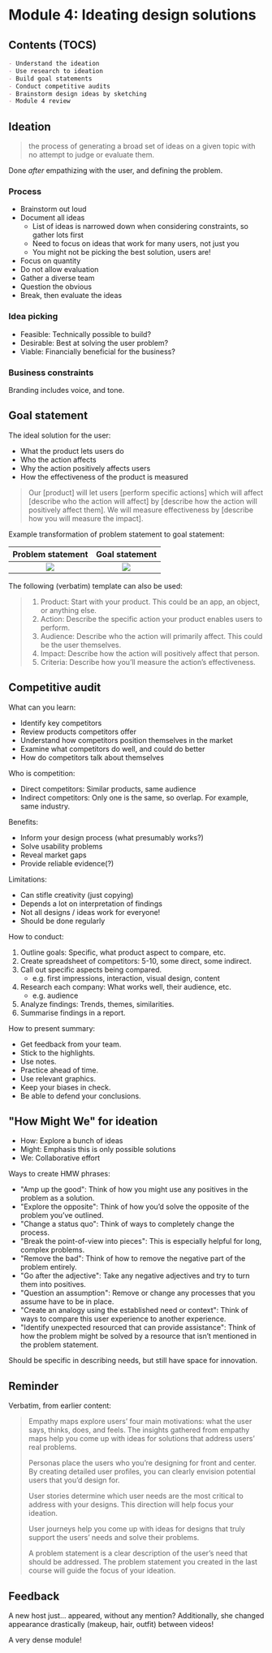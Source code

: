 # Module 4: Ideating design solutions

## Contents (TOCS)

```md
- Understand the ideation
- Use research to ideation
- Build goal statements
- Conduct competitive audits
- Brainstorm design ideas by sketching
- Module 4 review
```

## Ideation

> the process of generating a broad set of ideas on a given topic with no attempt to judge or evaluate them.

Done _after_ empathizing with the user, and defining the problem.

### Process

- Brainstorm out loud
- Document all ideas
  - List of ideas is narrowed down when considering constraints, so gather lots first
  - Need to focus on ideas that work for many users, not just you
  - You might not be picking the best solution, users are!
- Focus on quantity
- Do not allow evaluation
- Gather a diverse team
- Question the obvious
- Break, then evaluate the ideas

### Idea picking

- Feasible: Technically possible to build?
- Desirable: Best at solving the user problem?
- Viable: Financially beneficial for the business?

### Business constraints

Branding includes voice, and tone.

## Goal statement

The ideal solution for the user:

- What the product lets users do
- Who the action affects
- Why the action positively affects users
- How the effectiveness of the product is measured

> Our [product] will let users [perform specific actions] which will affect [describe who the action will affect] by [describe how the action will positively affect them]. We will measure effectiveness by [describe how you will measure the impact].

Example transformation of problem statement to goal statement:

|          Problem statement          |        Goal statement         |
| :---------------------------------: | :---------------------------: |
| ![](/files/problem%20statement.png) | ![](/files/goalstatement.png) |

The following (verbatim) template can also be used:

> 1. Product: Start with your product. This could be an app, an object, or anything else.
> 2. Action: Describe the specific action your product enables users to perform.
> 3. Audience: Describe who the action will primarily affect. This could be the user themselves.
> 4. Impact: Describe how the action will positively affect that person.
> 5. Criteria: Describe how you’ll measure the action’s effectiveness.

## Competitive audit

What can you learn:

- Identify key competitors
- Review products competitors offer
- Understand how competitors position themselves in the market
- Examine what competitors do well, and could do better
- How do competitors talk about themselves

Who is competition:

- Direct competitors: Similar products, same audience
- Indirect competitors: Only one is the same, so overlap. For example, same industry.

Benefits:

- Inform your design process (what presumably works?)
- Solve usability problems
- Reveal market gaps
- Provide reliable evidence(?)

Limitations:

- Can stifle creativity (just copying)
- Depends a lot on interpretation of findings
- Not all designs / ideas work for everyone!
- Should be done regularly

How to conduct:

1. Outline goals: Specific, what product aspect to compare, etc.
2. Create spreadsheet of competitors: 5-10, some direct, some indirect.
3. Call out specific aspects being compared.
   - e.g. first impressions, interaction, visual design, content
4. Research each company: What works well, their audience, etc.
   - e.g. audience
5. Analyze findings: Trends, themes, similarities.
6. Summarise findings in a report.

How to present summary:

- Get feedback from your team.
- Stick to the highlights.
- Use notes.
- Practice ahead of time.
- Use relevant graphics.
- Keep your biases in check.
- Be able to defend your conclusions.

## "How Might We" for ideation

- How: Explore a bunch of ideas
- Might: Emphasis this is only possible solutions
- We: Collaborative effort

Ways to create HMW phrases:

- "Amp up the good": Think of how you might use any positives in the problem as a solution.
- "Explore the opposite": Think of how you’d solve the opposite of the problem you’ve outlined.
- "Change a status quo": Think of ways to completely change the process.
- "Break the point-of-view into pieces": This is especially helpful for long, complex problems.
- "Remove the bad": Think of how to remove the negative part of the problem entirely.
- "Go after the adjective": Take any negative adjectives and try to turn them into positives.
- "Question an assumption": Remove or change any processes that you assume have to be in place.
- "Create an analogy using the established need or context": Think of ways to compare this user experience to another experience.
- "Identify unexpected resourced that can provide assistance": Think of how the problem might be solved by a resource that isn’t mentioned in the problem statement.

Should be specific in describing needs, but still have space for innovation.

## Reminder

Verbatim, from earlier content:

> Empathy maps explore users’ four main motivations: what the user says, thinks, does, and feels. The insights gathered from empathy maps help you come up with ideas for solutions that address users’ real problems.
>
> Personas place the users who you’re designing for front and center. By creating detailed user profiles, you can clearly envision potential users that you’d design for.
>
> User stories determine which user needs are the most critical to address with your designs. This direction will help focus your ideation.
>
> User journeys help you come up with ideas for designs that truly support the users’ needs and solve their problems.
>
> A problem statement is a clear description of the user’s need that should be addressed. The problem statement you created in the last course will guide the focus of your ideation.

## Feedback

A new host just... appeared, without any mention? Additionally, she changed appearance drastically (makeup, hair, outfit) between videos!

A very dense module!
